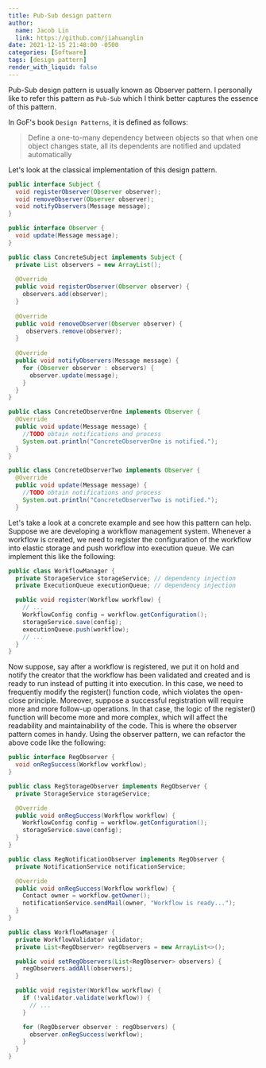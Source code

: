 ```yaml
---
title: Pub-Sub design pattern
author:
  name: Jacob Lin
  link: https://github.com/jiahuanglin
date: 2021-12-15 21:48:00 -0500
categories: [Software]
tags: [design pattern]
render_with_liquid: false
---
```


Pub-Sub design pattern is usually known as Observer pattern. I personally like to refer this pattern as `Pub-Sub` which I think better captures the essence of this pattern.

In GoF's book `Design Patterns`, it is defined as follows: 
> Define a one-to-many dependency between objects so that when one object changes state, all its dependents are notified and updated automatically


Let's look at the classical implementation of this design pattern.

```java
public interface Subject { 
  void registerObserver(Observer observer); 
  void removeObserver(Observer observer); 
  void notifyObservers(Message message);
}

public interface Observer { 
  void update(Message message);
}

public class ConcreteSubject implements Subject { 
  private List observers = new ArrayList(); 
  
  @Override 
  public void registerObserver(Observer observer) { 
    observers.add(observer); 
  } 
  
  @Override 
  public void removeObserver(Observer observer) {
     observers.remove(observer); 
  } 
  
  @Override 
  public void notifyObservers(Message message) {
    for (Observer observer : observers) { 
      observer.update(message); 
    } 
  }
}

public class ConcreteObserverOne implements Observer { 
  @Override 
  public void update(Message message) {
    //TODO obtain notifications and process 
    System.out.println("ConcreteObserverOne is notified."); 
  }
}

public class ConcreteObserverTwo implements Observer { 
  @Override 
  public void update(Message message) { 
    //TODO obtain notifications and process 
    System.out.println("ConcreteObserverTwo is notified."); 
  }
```

Let's take a look at a concrete example and see how this pattern can help. Suppose we are developing a workflow management system. Whenever a workflow is created, we need to register the configuration of the workflow into elastic storage and push workflow into execution queue. We can implement this like the following:

```java
public class WorkflowManager {
  private StorageService storageService; // dependency injection
  private ExecutionQueue executionQueue; // dependency injection

  public void register(Workflow workflow) {
    // ...
    WorkflowConfig config = workflow.getConfiguration();
    storageService.save(config);
    executionQueue.push(workflow);
    // ...
  }
}
```

Now suppose, say after a workflow is registered, we put it on hold and notify the creator that the workflow has been validated and created and is ready to run instead of putting it into execution. In this case, we need to frequently modify the register() function code, which violates the open-close principle. Moreover, suppose a successful registration will require more and more follow-up operations. In that case, the logic of the register() function will become more and more complex, which will affect the readability and maintainability of the code. This is where the observer pattern comes in handy. Using the observer pattern, we can refactor the above code like the following:

```java
public interface RegObserver {
  void onRegSuccess(Workflow workflow);
}

public class RegStorageObserver implements RegObserver {
  private StorageService storageService;

  @Override
  public void onRegSuccess(Workflow workflow) {
    WorkflowConfig config = workflow.getConfiguration();
    storageService.save(config);
  }
}

public class RegNotificationObserver implements RegObserver {
  private NotificationService notificationService;

  @Override
  public void onRegSuccess(Workflow workflow) {
    Contact owner = workflow.getOwner();
    notificationService.sendMail(owner, "Workflow is ready...");
  }
}

public class WorkflowManager {
  private WorkflowValidator validator;
  private List<RegObserver> regObservers = new ArrayList<>();

  public void setRegObservers(List<RegObserver> observers) {
    regObservers.addAll(observers);
  }

  public void register(Workflow workflow) {
    if (!validator.validate(workflow)) {
      // ...
    }

    for (RegObserver observer : regObservers) {
      observer.onRegSuccess(workflow);
    }
  }
}
```




